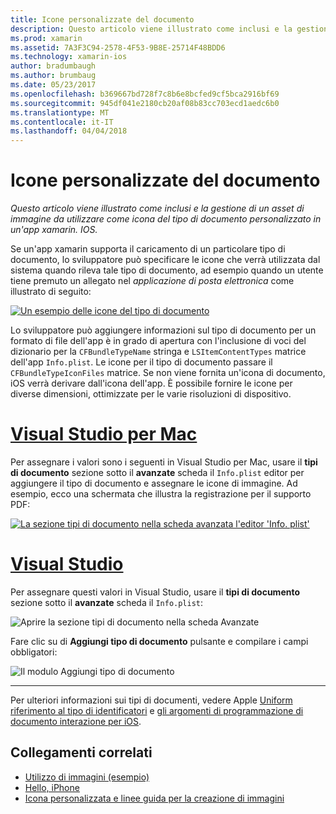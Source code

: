 ```yaml
---
title: Icone personalizzate del documento
description: Questo articolo viene illustrato come inclusi e la gestione di un asset di immagine da utilizzare come icona del tipo di documento personalizzato in un'app xamarin. IOS.
ms.prod: xamarin
ms.assetid: 7A3F3C94-2578-4F53-9B8E-25714F48BDD6
ms.technology: xamarin-ios
author: bradumbaugh
ms.author: brumbaug
ms.date: 05/23/2017
ms.openlocfilehash: b369667bd728f7c8b6e8bcfed9cf5bca2916bf69
ms.sourcegitcommit: 945df041e2180cb20af08b83cc703ecd1aedc6b0
ms.translationtype: MT
ms.contentlocale: it-IT
ms.lasthandoff: 04/04/2018
---
```

# <a name="custom-document-icons"></a>Icone personalizzate del documento

_Questo articolo viene illustrato come inclusi e la gestione di un asset di immagine da utilizzare come icona del tipo di documento personalizzato in un'app xamarin. IOS._

Se un'app xamarin supporta il caricamento di un particolare tipo di documento, lo sviluppatore può specificare le icone che verrà utilizzata dal sistema quando rileva tale tipo di documento, ad esempio quando un utente tiene premuto un allegato nel *applicazione di posta elettronica* come illustrato di seguito:

 [![](custom-document-types-images/17.png "Un esempio delle icone del tipo di documento")](custom-document-types-images/17.png#lightbox)

Lo sviluppatore può aggiungere informazioni sul tipo di documento per un formato di file dell'app è in grado di apertura con l'inclusione di voci del dizionario per la `CFBundleTypeName` stringa e `LSItemContentTypes` matrice dell'app `Info.plist`. Le icone per il tipo di documento passare il `CFBundleTypeIconFiles` matrice. Se non viene fornita un'icona di documento, iOS verrà derivare dall'icona dell'app.
È possibile fornire le icone per diverse dimensioni, ottimizzate per le varie risoluzioni di dispositivo. 

# <a name="visual-studio-for-mactabvsmac"></a>[Visual Studio per Mac](#tab/vsmac)

Per assegnare i valori sono i seguenti in Visual Studio per Mac, usare il **tipi di documento** sezione sotto il **avanzate** scheda il `Info.plist` editor per aggiungere il tipo di documento e assegnare le icone di immagine. Ad esempio, ecco una schermata che illustra la registrazione per il supporto PDF:

 [![](custom-document-types-images/18.png "La sezione tipi di documento nella scheda avanzata l'editor 'Info. plist'")](custom-document-types-images/18.png#lightbox)
 
# <a name="visual-studiotabvswin"></a>[Visual Studio](#tab/vswin)

Per assegnare questi valori in Visual Studio, usare il **tipi di documento** sezione sotto il **avanzate** scheda il `Info.plist`:

 ![](custom-document-types-images/doc01w.png "Aprire la sezione tipi di documento nella scheda Avanzate")

Fare clic su di **Aggiungi tipo di documento** pulsante e compilare i campi obbligatori:

![](custom-document-types-images/doc02w.png "Il modulo Aggiungi tipo di documento")

-----


Per ulteriori informazioni sui tipi di documenti, vedere Apple [Uniform riferimento al tipo di identificatori](http://developer.apple.com/library/ios/#documentation/Miscellaneous/Reference/UTIRef/Articles/System-DeclaredUniformTypeIdentifiers.html) e [gli argomenti di programmazione di documento interazione per iOS](http://developer.apple.com/library/ios/#documentation/FileManagement/Conceptual/DocumentInteraction_TopicsForIOS/Introduction/Introduction.html).


## <a name="related-links"></a>Collegamenti correlati

- [Utilizzo di immagini (esempio)](https://developer.xamarin.com/samples/WorkingWithImages/)
- [Hello, iPhone](~/ios/get-started/hello-ios/index.md)
- [Icona personalizzata e linee guida per la creazione di immagini](http://developer.apple.com/library/ios/#documentation/UserExperience/Conceptual/MobileHIG/IconsImages/IconsImages.html)
